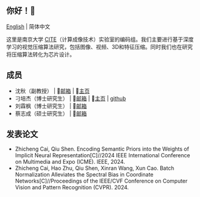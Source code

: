 ## 你好！:wave:

[English](https://github.com/NJU-CITE-Compression/.github/blob/main/profile/README.md) | 简体中文

这里是南京大学 [CITE](https://cite.nju.edu.cn)（计算成像技术）实验室的编码组。我们主要进行基于深度学习的视觉压缩算法研究，包括图像、视频、3D和特征压缩。同时我们也在研究将压缩算法转化为芯片设计。

## 成员

* 沈秋（副教授） | :email:[邮箱](mailto:shenqiu@nju.edu.cn) | :link:[主页](https://cite.nju.edu.cn/People/Faculty/20220722/i226168.html)
* 刁培杰（博士研究生） | :email:[邮箱](mailto:pjdiao@smail.nju.edu.cn) | :link:[主页](https://www.do1e.cn) | [github](https://github.com/Do1e)
* 刘霖枫（博士研究生） | :email:[邮箱](mailto:linfeng@smail.nju.edu.cn)
* 蔡志成（硕士研究生） | :email:[邮箱](mailto:502022230088@smail.nju.edu.cn)

## 发表论文

* Zhicheng Cai, Qiu Shen. Encoding Semantic Priors into the Weights of Implicit Neural Representation[C]//2024 IEEE International Conference on Multimedia and Expo (ICME). IEEE, 2024.
* Zhicheng Cai, Hao Zhu, Qiu Shen, Xinran Wang, Xun Cao. Batch Normalization Alleviates the Spectral Bias in Coordinate Networks[C]//Proceedings of the IEEE/CVF Conference on Computer Vision and Pattern Recognition (CVPR). 2024.
